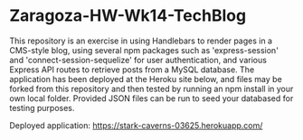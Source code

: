 # Zaragoza-HW-Wk14-TechBlog

This repository is an exercise in using Handlebars to render pages in a CMS-style blog, using several npm packages such as 'express-session' and 'connect-session-sequelize' for user authentication, and various Express API routes to retrieve posts from a MySQL database. The application has been deployed at the Heroku site below, and files may be forked from this repository and then tested by running an npm install in your own local folder. Provided JSON files can be run to seed your databased for testing purposes.

Deployed application: <a href="https://stark-caverns-03625.herokuapp.com/">https://stark-caverns-03625.herokuapp.com/</a>